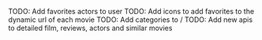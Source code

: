 TODO: Add favorites actors to user
TODO: Add icons to add favorites to the dynamic url of each movie
TODO: Add categories to /
TODO: Add new apis to detailed film, reviews, actors and similar movies
